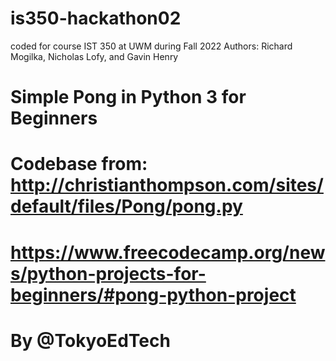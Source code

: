 # is350-hackathon02

coded for course IST 350 at UWM during Fall 2022
Authors: Richard Mogilka, Nicholas Lofy, and Gavin Henry

# Simple Pong in Python 3 for Beginners
# Codebase from: http://christianthompson.com/sites/default/files/Pong/pong.py
# https://www.freecodecamp.org/news/python-projects-for-beginners/#pong-python-project
# By @TokyoEdTech
